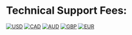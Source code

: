 # Technical Support Fees:

[![USD](https://img.shields.io/badge/Support-PayPal%20--%20USD-green)](https://www.paypal.com/cgi-bin/webscr?cmd=_s-xclick&hosted_button_id=VLNL7HRRBU82Y)
[![CAD](https://img.shields.io/badge/Support-PayPal%20--%20CAD-yellow)](https://www.paypal.com/cgi-bin/webscr?cmd=_s-xclick&hosted_button_id=FG5FQDPHUWP26)
[![AUD](https://img.shields.io/badge/Support-PayPal%20--%20AUD-yellowgreen)](https://www.paypal.com/cgi-bin/webscr?cmd=_s-xclick&hosted_button_id=X9M7GWLGXAS2L)
[![GBP](https://img.shields.io/badge/Support-PayPal%20--%20GBP-orange)](https://www.paypal.com/cgi-bin/webscr?cmd=_s-xclick&hosted_button_id=YWH4YAZDWQ6SW)
[![EUR](https://img.shields.io/badge/Support-PayPal%20--%20EUR-brightgreen)](https://www.paypal.com/cgi-bin/webscr?cmd=_s-xclick&hosted_button_id=S8XXKGCXV8KVG)
